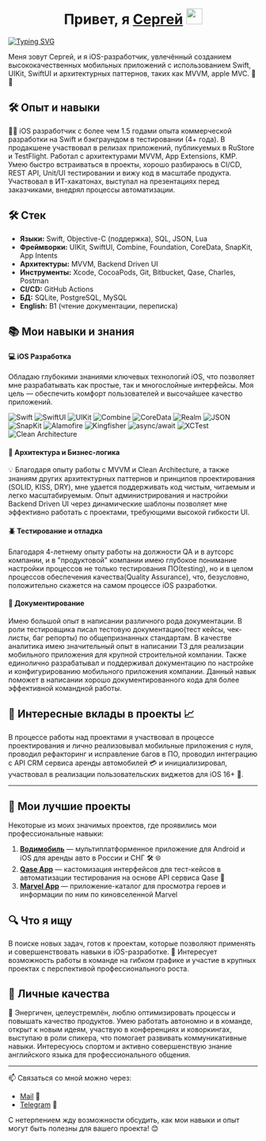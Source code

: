 <h1 align="center">Привет, я <a href="https://t.me/ivn_srg" target="_blank">Сергей</a> 
<img src="https://github.com/blackcater/blackcater/raw/main/images/Hi.gif" width="32"/></h1>

[![Typing SVG](https://readme-typing-svg.demolab.com?font=Fira+Code&pause=1000&width=435&lines=middle+iOS+Developer)](https://git.io/typing-svg)

Меня зовут Сергей, и я iOS-разработчик, увлечённый созданием высококачественных мобильных приложений с использованием Swift, UIKit, SwiftUI и архитектурных паттернов, таких как MVVM, apple MVC. 🚀📱

## 🛠️ Опыт и навыки
👨‍💻 iOS разработчик с более чем 1.5 годами опыта коммерческой разработки на Swift и бэкграундом в тестировании (4+ года). В продакшене участвовал в релизах приложений, публикуемых в RuStore и TestFlight. Работал с архитектурами MVVM, App Extensions, KMP. Умею быстро встраиваться в проекты, хорошо разбираюсь в CI/CD, REST API, Unit/UI тестировании и вижу код в масштабе продукта. Участвовал в ИТ-хакатонах, выступал на презентациях перед заказчиками, внедрял процессы автоматизации.

## 🛠 Стек
- **Языки:** Swift, Objective-C (поддержка), SQL, JSON, Lua
- **Фреймворки:** UIKit, SwiftUI, Combine, Foundation, CoreData, SnapKit, App Intents
- **Архитектуры:** MVVM, Backend Driven UI
- **Инструменты:** Xcode, CocoaPods, Git, Bitbucket, Qase, Charles, Postman
- **CI/CD:** GitHub Actions
- **БД:** SQLite, PostgreSQL, MySQL
- **English:** B1 (чтение документации, переписка)

## 📚 Мои навыки и знания

#### 💻 iOS Разработка
Обладаю глубокими знаниями ключевых технологий iOS, что позволяет мне разрабатывать как простые, так и многослойные интерфейсы. Моя цель — обеспечить комфорт пользователей и высочайшее качество приложений.

![Swift](https://img.shields.io/badge/Swift-FA7343?style=for-the-badge&logo=swift&logoColor=white)
![SwiftUI](https://img.shields.io/badge/SwiftUI-0078D6?style=for-the-badge&logo=swift&logoColor=white)
![UIKit](https://img.shields.io/badge/UIKit-4285F4?style=for-the-badge&logo=uikit&logoColor=white)
![Combine](https://img.shields.io/badge/Combine-51A9F5?style=for-the-badge&logo=combine&logoColor=white)
![CoreData](https://img.shields.io/badge/CoreData-4682B4?style=for-the-badge&logo=coredata&logoColor=white)
![Realm](https://img.shields.io/badge/Realm-5D3A00?style=for-the-badge&logo=realm&logoColor=white)
![JSON](https://img.shields.io/badge/JSON-000000?style=for-the-badge&logo=json&logoColor=white)
![SnapKit](https://img.shields.io/badge/SnapKit-0A7EB4?style=for-the-badge&logo=snapkit&logoColor=white)
![Alamofire](https://img.shields.io/badge/Alamofire-EE545A?style=for-the-badge&logo=alamofire&logoColor=white)
![Kingfisher](https://img.shields.io/badge/Kingfisher-68B54D?style=for-the-badge&logo=kingfisher&logoColor=white)
![async/await](https://img.shields.io/badge/async%2Fawait-3D0054?style=for-the-badge&logo=asyncawait&logoColor=white)
![XCTest](https://img.shields.io/badge/XCTest-FF6B6B?style=for-the-badge&logo=xctest&logoColor=white)
![Clean Architecture](https://img.shields.io/badge/Clean_Architecture-000080?style=for-the-badge&logo=cleanarchitecture&logoColor=white)

#### 🧩 Архитектура и Бизнес-логика
💡 Благодаря опыту работы с MVVM и Clean Architecture, а также знаниям других архитектурных паттернов и принципов проектирования (SOLID, KISS, DRY), мне удается поддерживать код чистым, читаемым и легко масштабируемым. Опыт администрирования и настройки Backend Driven UI через динамические шаблоны позволяет мне эффективно работать с проектами, требующими высокой гибкости UI.

#### 🪲 Тестирование и отладка
Благодаря 4-летнему опыту работы на должности QA и в аутсорс компании, и в "продуктовой" компании имею глубокое понимание настройки процессов не только тестирования ПО(testing), но и в целом процессов обеспечения качества(Quality Assurance), что, безусловно, положительно скажется на самом процессе iOS разработки. 

#### 📝 Документирование
Имею большой опыт в написании различного рода документации. В роли тестировщика писал тестовую документацию(тест кейсы, чек-листы, баг репорты) по общепризнанных стандартам. В качестве аналитика имею значительный опыт в написании ТЗ для реализации мобильного приложения для крупной строительной компании. Также единолично разрабатывал и поддерживал документацию по настройке и конфигурированию мобильного приложения компании. Данный навык поможет в написании хорошо документированного кода для более эффективной командной работы.

## 🎯 Интересные вклады в проекты 📈

В процессе работы над проектами я участвовал в процессе проектирования и лично реализовывал мобильные приложения с нуля, проводил рефакторинг и исправление багов в ПО, проводил интеграцию с API CRM сервиса аренды автомобилей 💳 и инициализировал, участвовал в реализации пользовательских виджетов для iOS 16+ 📱.

---

## 🚀 Мои лучшие проекты

Некоторые из моих значимых проектов, где проявились мои профессиональные навыки:

1. <a href="https://github.com/ivn-srg/prtf-vodimobile">**Водимобиль**</a> — мультиплатформенное приложение для Android и iOS для аренды авто в России и СНГ 🛠️ 🌐
2. <a href="https://github.com/ivn-srg/prtf-qase?tab=readme-ov-file">**Qase App**</a> — кастомизация интерфейсов для тест-кейсов в автоматизации тестирования на основе API сервиса Qase 🧪
3. <a href="https://github.com/ivn-srg/prtf-marvel">**Marvel App**</a> — приложение-каталог для просмотра героев и информации по ним по киновселенной Marvel

## 🔍 Что я ищу
В поиске новых задач, готов к проектам, которые позволяют применять и совершенствовать навыки в iOS-разработке. 🙌 Интересует возможность работы в команде на гибком графике и участие в крупных проектах с перспективой профессионального роста.

## 💼 Личные качества
💪 Энергичен, целеустремлён, люблю оптимизировать процессы и повышать качество продуктов. Умею работать автономно и в команде, открыт к новым идеям, участвую в конференциях и коворкингах, выступаю в роли спикера, что помогает развивать коммуникативные навыки. Интересуюсь спортом и активно совершенствую знание английского языка для профессионального общения.

---

📫 Связаться со мной можно через:
- [Mail](mailto:rekeylf1234567@gmail.com) 📧
- [Telegram](https://t.me/ivn_srg) 📱

С нетерпением жду возможности обсудить, как мои навыки и опыт могут быть полезны для вашего проекта! 😊
